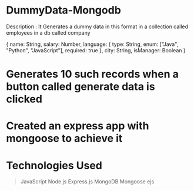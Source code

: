 # DummyData-Mongodb

Description :
It Generates a dummy data in this format in a collection called employees in a db called company

{
    name: String,
    salary: Number,
    language: {
        type: String,
        enum: ["Java", "Python", "JavaScript"],
        required: true
    },
    city: String,
    isManager: Boolean
}


# Generates 10 such records when a button called generate data is clicked 
# Created an express app with mongoose to achieve it

# Technologies Used
> JavaScript
> Node.js
> Express.js
> MongoDB
> Mongoose
> ejs
